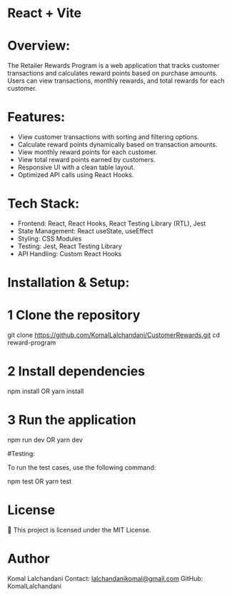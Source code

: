 # React + Vite

# Overview:

The Retailer Rewards Program is a web application that tracks customer transactions and calculates reward points based on purchase amounts. Users can view transactions, monthly rewards, and total rewards for each customer.

# Features:

- View customer transactions with sorting and filtering options.
- Calculate reward points dynamically based on transaction amounts.
- View monthly reward points for each customer.
- View total reward points earned by customers.
- Responsive UI with a clean table layout.
- Optimized API calls using React Hooks.

# Tech Stack:

- Frontend: React, React Hooks, React Testing Library (RTL), Jest
- State Management: React useState, useEffect
- Styling: CSS Modules
- Testing: Jest, React Testing Library
- API Handling: Custom React Hooks

# Installation & Setup:

# 1️ Clone the repository

git clone https://github.com/KomalLalchandani/CustomerRewards.git
cd reward-program

# 2️ Install dependencies

npm install
OR
yarn install

# 3️ Run the application

npm run dev
OR
yarn dev

#Testing:

To run the test cases, use the following command:

npm test
OR
yarn test

# License

📜 This project is licensed under the MIT License.

# Author

Komal Lalchandani
Contact: lalchandanikomal@gmail.com
GitHub: KomalLalchandani
